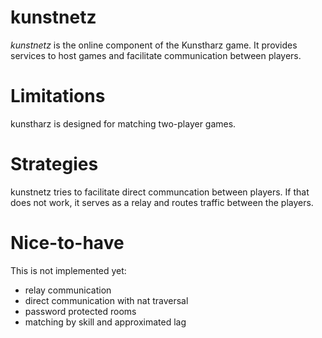 # kunstnetz
*kunstnetz* is the online component of the Kunstharz game. It provides services to host games and facilitate communication between players.

# Limitations
kunstharz is designed for matching two-player games.

# Strategies
kunstnetz tries to facilitate direct communcation between players. If that does not work, it serves as a relay and
routes traffic between the players.

# Nice-to-have
This is not implemented yet:

* relay communication
* direct communication with nat traversal
* password protected rooms
* matching by skill and approximated lag